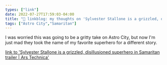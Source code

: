 ```yaml
---
types: ["link"]
date: 2022-07-27T17:59:03-04:00
title: "🔗 linkblog: my thoughts on 'Sylvester Stallone is a grizzled, disillusioned superhero in Samaritan trailer | Ars Technica'"
tags: ["Astro City","Samaritan"]
---
```

I was worried this was going to be a gritty take on Astro City, but now I'm just mad they took the name of my favorite superhero for a different story.
 

[link to 'Sylvester Stallone is a grizzled, disillusioned superhero in Samaritan trailer | Ars Technica'](https://arstechnica.com/gaming/2022/07/sylvester-stallone-is-a-grizzled-disillusioned-superhero-in-samaritan-trailer/)

